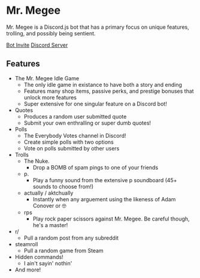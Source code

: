 # Mr. Megee
Mr. Megee is a Discord.js bot that has a primary focus on unique features, trolling, and possibly being sentient.

[Bot Invite](https://discord.com/oauth2/authorize?client_id=472812336214966283&permissions=313408&scope=bot)
[Discord Server](https://discord.gg/c7hq5PMhqV)

## Features
- The Mr. Megee Idle Game
  - The only idle game in existance to have both a story and ending
  - Features many shop items, passive perks, and prestige bonuses that unlock more features
  - Super extensive for one singular feature on a Discord bot!
- Quotes
  - Produces a random user submitted quote
  - Submit your own enthralling or super dumb quotes!
- Polls
  - The Everybody Votes channel in Discord!
  - Create simple polls with two options
  - Vote on polls submitted by other users
- Trolls
  - The Nuke.
    - Drop a BOMB of spam pings to one of your friends
  - p.
    - Play a funny sound from the extensive p soundboard (45+ sounds to choose from!)
  - actually / aktchually 
    - Instantly when any arguement using the likeness of Adam Conover or 🤓
  - rps
    - Play rock paper scissors against Mr. Megee. Be careful though, he's a master!
- r/
  - Pull a random post from any subreddit
- steamroll
  - Pull a random game from Steam
- Hidden commands!
  - I ain't sayin' nothin'
- And more!
